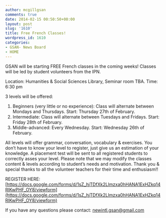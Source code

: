 ```yaml
---
author: mcgillgsan
comments: true
date: 2014-02-15 00:50:50+00:00
layout: post
slug: '1610'
title: Free French Classes!
wordpress_id: 1610
categories:
- GSAN- News Board
- HOME
---
```


GSAN will be starting FREE French classes in the coming weeks! Classes will be led by student volunteers from the IPN.





Location: Humanities & Social Sciences Library, Seminar room TBA. Time: 6:30 pm





3 levels will be offered:
1. Beginners (very little or no experience): Class will alternate between Mondays and Thursdays. Start: Thursday 27th of February.
2. Intermediate: Class will alternate between Tuesdays and Fridays. Start: Friday 28th of February.
3. Middle-advanced: Every Wednesday. Start: Wednesday 26th of February.





All levels will offer grammar, conversation, vocabulary & exercises.
You don’t have to know your level to register, just give us an estimation of your knowledge. A placement test will be sent to all registered students to correctly asses your level.
Please note that we may modify the classes content & levels according to student’s needs and motivation.
Thank you & special thanks to all the volunteer teachers for their time and enthusiasm!!





REGISTER HERE: [https://docs.google.com/forms/d/1sZ_hjTDfXk2Llmzxa0hHANA1ExHZkq14RIKwPHF_OY8/viewform](https://docs.google.com/forms/d/1sZ_hjTDfXk2Llmzxa0hHANA1ExHZkq14RIKwPHF_OY8/viewform)





If you have any questions please contact:
newintl.gsan@gmail.com
